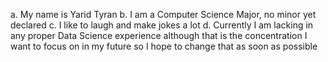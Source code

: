 a. My name is Yarid Tyran
b. I am a Computer Science Major, no minor yet declared
c. I like to laugh and make jokes a lot
d. Currently I am lacking in any proper Data Science experience although that is the concentration I 
want to focus on in my future so I hope to change that as soon as possible
